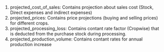1. projected_cost_of_sales: Contains projection about sales cost (Stock, Direct expenses and indirect expenses)
2. projected_prices: Contains price projections (buying and selling prices) for different crops.
3. projected_processing_loss: Contains contant rate factor (Cropwise) that is deducted from the purchase stock during processing.
4. projected_production_volume: Contains contant rates for annual production increase